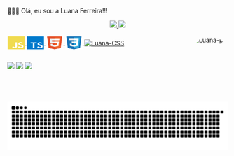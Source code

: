👩🏻‍💻 Olá, eu sou a Luana Ferreira!!!
<div align="center">
  <a href="https://github.com/Luana0308">
  <img height="180em" src="https://github-readme-stats.vercel.app/api?username=Luana0308&show_icons=true&theme=radical&include_all_commits=true&count_private=true"/>
  <img height="180em" src="https://github-readme-stats.vercel.app/api/top-langs/?username=Luana0308&layout=compact&langs_count=7&theme=radical"/>
</div>

  <div style="display: inline_block"><br>
  <img align="center" alt="Luana-Js" height="30" width="40" src="https://raw.githubusercontent.com/devicons/devicon/master/icons/javascript/javascript-plain.svg">
  <img align="center" alt=Luana-Ts" height="30" width="40" src="https://raw.githubusercontent.com/devicons/devicon/master/icons/typescript/typescript-plain.svg">
  <img align="center" alt="Luana-HTML" height="30" width="40" src="https://raw.githubusercontent.com/devicons/devicon/master/icons/html5/html5-original.svg">
  <img align="center" alt="Luana-CSS" height="30" width="40" src="https://raw.githubusercontent.com/devicons/devicon/master/icons/css3/css3-original.svg">
  <img align="center" alt="Luana-CSS" height="30" width="40" src="https://cdn.jsdelivr.net/gh/devicons/devicon/icons/react/react-original-wordmark.svg">
  <img align="right" alt="Luana-pic" height="150" style="border-radius:50px;" src="https://media.giphy.com/media/qf4KW5nIn4MBNgDiwn/giphy.gif">
  </div>
  
  ##
  <div>
  <a href="https://www.instagram.com/luh.ff/" target="_blank"><img src="https://img.shields.io/badge/-Instagram-%23E4405F?style=for-the-badge&logo=instagram&logoColor=white" target="_blank"></a>
  <a href="mailto:luanaff2008@gmail.com"><img src="https://img.shields.io/badge/-Gmail-%23333?style=for-the-badge&logo=gmail&logoColor=white" target="_blank"></a>
  <a href="https://www.linkedin.com/in/luana-fatima-ferreira/" target="_blank"><img src="https://img.shields.io/badge/-LinkedIn-%230077B5?style=for-the-badge&logo=linkedin&logoColor=white" target="_blank"></a> 
  
  ![Snake animation](https://github.com/Luana0308/Luana0308/blob/output/github-contribution-grid-snake.svg)
 
 </div>
 
 
  
